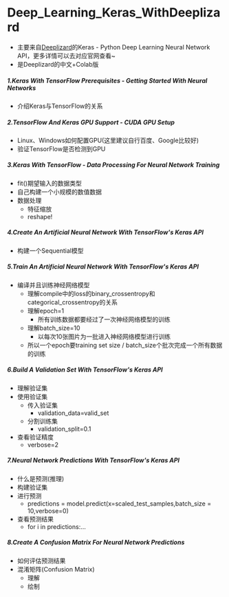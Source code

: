 # Deep_Learning_Keras_WithDeeplizard
* 主要来自[Deeplizard](https://deeplizard.com/learn/playlist/PLZbbT5o_s2xrwRnXk_yCPtnqqo4_u2YGL)的Keras - Python Deep Learning Neural Network API，更多详情可以去对应官网查看~
* 是Deeplizard的中文+Colab版

##### 1.Keras With TensorFlow Prerequisites - Getting Started With Neural Networks
* 介绍Keras与TensorFlow的关系
##### 2.TensorFlow And Keras GPU Support - CUDA GPU Setup
* Linux、Windows如何配置GPU(这里建议自行百度、Google比较好)
* 验证TensorFlow是否检测到GPU
##### 3.Keras With TensorFlow - Data Processing For Neural Network Training
* fit()期望输入的数据类型
* 自己构建一个小规模的数值数据
* 数据处理
  * 特征缩放
  * reshape!
##### 4.Create An Artificial Neural Network With TensorFlow's Keras API
* 构建一个Sequential模型
##### 5.Train An Artificial Neural Network With TensorFlow's Keras API
* 编译并且训练神经网络模型
  * 理解compile中的loss的binary_crossentropy和categorical_crossentropy的关系
  * 理解epoch=1
    * 所有训练数据都要经过了一次神经网络模型的训练
  * 理解batch_size=10
    * 以每次10张图片为一批进入神经网络模型进行训练
  * 所以一个epoch要training set size / batch_size个批次完成一个所有数据的训练
##### 6.Build A Validation Set With TensorFlow's Keras API
* 理解验证集
* 使用验证集
  * 传入验证集
    * validation_data=valid_set
  * 分割训练集
    * validation_split=0.1
* 查看验证精度
  * verbose=2
##### 7.Neural Network Predictions With TensorFlow's Keras API
* 什么是预测(推理)
* 构建验证集
* 进行预测
  * predictions = model.predict(x=scaled_test_samples,batch_size = 10,verbose=0)
* 查看预测结果
  * for i in predictions:...
##### 8.Create A Confusion Matrix For Neural Network Predictions
* 如何评估预测结果
* 混淆矩阵(Confusion Matrix)
  * 理解
  * 绘制

